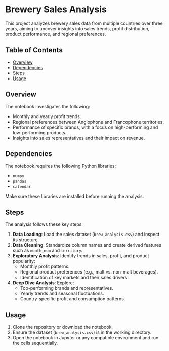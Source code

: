 # Brewery Sales Analysis

This project analyzes brewery sales data from multiple countries over three years, aiming to uncover insights into sales trends, profit distribution, product performance, and regional preferences.

## Table of Contents
- [Overview](#overview)
- [Dependencies](#dependencies)
- [Steps](#steps)
- [Usage](#usage)

## Overview
The notebook investigates the following:
- Monthly and yearly profit trends.
- Regional preferences between Anglophone and Francophone territories.
- Performance of specific brands, with a focus on high-performing and low-performing products.
- Insights into sales representatives and their impact on revenue.

## Dependencies
The notebook requires the following Python libraries:
- `numpy`
- `pandas`
- `calendar`

Make sure these libraries are installed before running the analysis.

## Steps
The analysis follows these key steps:
1. **Data Loading**: Load the sales dataset (`brew_analysis.csv`) and inspect its structure.
2. **Data Cleaning**: Standardize column names and create derived features such as `month_num` and `territory`.
3. **Exploratory Analysis**: Identify trends in sales, profit, and product popularity:
   - Monthly profit patterns.
   - Regional product preferences (e.g., malt vs. non-malt beverages).
   - Identification of key markets and their sales drivers.
4. **Deep Dive Analysis**: Explore:
   - Top-performing brands and representatives.
   - Yearly trends and seasonal fluctuations.
   - Country-specific profit and consumption patterns.


## Usage
1. Clone the repository or download the notebook.
2. Ensure the dataset (`brew_analysis.csv`) is in the working directory.
3. Open the notebook in Jupyter or any compatible environment and run the cells sequentially.
